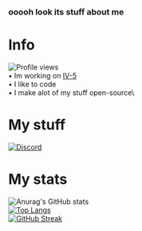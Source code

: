 ### ooooh look its stuff about me

# Info
![Profile views](https://gpvc.arturio.dev/WalkerOfDarkness)\
• Im working on [IV-5](https://github.com/WalkerOfDarkness/IV-5)\
• I like to code\
• I make alot of my stuff open-source\

# My stuff
<a href="https://discord.gg/cutSU3gXgJ" rel="nofollow"><img src="https://camo.githubusercontent.com/3f990cfefb64f13d28397fe586c3aa38a81fde585de479205d63c79363ebe07a/68747470733a2f2f696d672e736869656c64732e696f2f62616467652f446973636f72642d3732383944413f7374796c653d666f722d7468652d6261646765266c6f676f3d646973636f7264266c6f676f436f6c6f723d7768697465" alt="Discord" data-canonical-src="https://img.shields.io/badge/Discord-7289DA?style=for-the-badge&amp;logo=discord&amp;logoColor=white" style="max-width: 100%;"></a>

# My stats
![Anurag's GitHub stats](https://github-readme-stats.vercel.app/api?username=WalkerOfDarkness&show_icons=true&theme=tokyonight&hide_border=false&show_icons=true)\
[![Top Langs](https://github-readme-stats.vercel.app/api/top-langs/?username=WalkerOfDarkness&theme=tokyonight&hide_border=false)](https://github.com/anuraghazra/github-readme-stats)\
[![GitHub Streak](http://github-readme-streak-stats.herokuapp.com?user=WalkerOfDarkness&theme=tokyonight&date_format=j%20M%5B%20Y%5D&stroke=DD2727&sideLabels=DD2727&currStreakLabel=DD0C00&fire=6531FF)](https://git.io/streak-stats)


<!-- <a href="https://discord.gg/cutSU3gXgJ" target="blank"><img align="center" src="https://cdn.jsdelivr.net/npm/simple-icons@3.0.1/icons/discord.svg" alt="" height="30" width="40" /></a>
</p>
 -->


